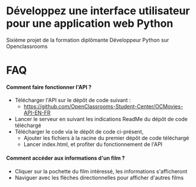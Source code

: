 # Développez une interface utilisateur pour une application web Python
Sixième projet de la formation diplômante Développeur Python sur Openclassrooms
# FAQ
#### Comment faire fonctionner l'API ?
- Télécharger l'API sur le dépôt de code suivant :
  - https://github.com/OpenClassrooms-Student-Center/OCMovies-API-EN-FR
- Lancer le serveur en suivant les indications ReadMe du dépôt de code téléchargé
- Télécharger le code via le dépôt de code ci-présent, 
  - Ajouter les fichiers à la racine du premier dépôt de code téléchargé
  - Lancer index.html, et profiter du fonctionnement de l'API
#### Comment accéder aux informations d'un film ?
- Cliquer sur la pochette du film intéressé, les informations s'afficheront
- Naviguer avec les flèches directionnelles pour afficher d'autres films
